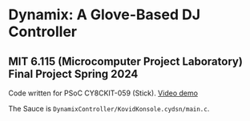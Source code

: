 # Dynamix: A Glove-Based DJ Controller
## MIT 6.115 (Microcomputer Project Laboratory) Final Project Spring 2024
Code written for PSoC CY8CKIT-059 (Stick). [Video demo](https://www.youtube.com/watch?v=dn3M_s-UlT0&list=PLgDfgxoyyC0oU8MoIqalTlKe1xA4N3RVl)

The Sauce is `DynamixController/KovidKonsole.cydsn/main.c`.
